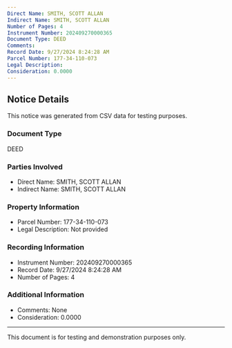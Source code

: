 ```yaml
---
Direct Name: SMITH, SCOTT ALLAN
Indirect Name: SMITH, SCOTT ALLAN
Number of Pages: 4
Instrument Number: 202409270000365
Document Type: DEED
Comments: 
Record Date: 9/27/2024 8:24:28 AM
Parcel Number: 177-34-110-073
Legal Description: 
Consideration: 0.0000
---
```


## Notice Details

This notice was generated from CSV data for testing purposes.

### Document Type
DEED

### Parties Involved
- Direct Name: SMITH, SCOTT ALLAN
- Indirect Name: SMITH, SCOTT ALLAN

### Property Information
- Parcel Number: 177-34-110-073
- Legal Description: Not provided

### Recording Information
- Instrument Number: 202409270000365
- Record Date: 9/27/2024 8:24:28 AM
- Number of Pages: 4

### Additional Information
- Comments: None
- Consideration: 0.0000

---

This document is for testing and demonstration purposes only.
